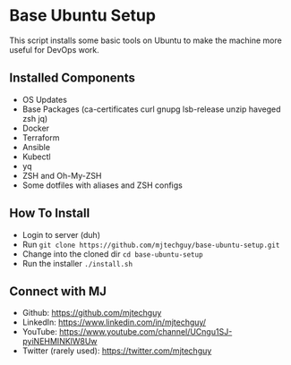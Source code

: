 # Base Ubuntu Setup

This script installs some basic tools on Ubuntu to make the machine more useful for DevOps work.

## Installed Components
- OS Updates
- Base Packages (ca-certificates curl gnupg lsb-release unzip haveged zsh jq)
- Docker
- Terraform
- Ansible
- Kubectl
- yq
- ZSH and Oh-My-ZSH
- Some dotfiles with aliases and ZSH configs

## How To Install

- Login to server (duh)
- Run `git clone https://github.com/mjtechguy/base-ubuntu-setup.git`
- Change into the cloned dir `cd base-ubuntu-setup`
- Run the installer `./install.sh`

## Connect with MJ

- Github: https://github.com/mjtechguy
- LinkedIn: https://www.linkedin.com/in/mjtechguy/
- YouTube: https://www.youtube.com/channel/UCngu1SJ-pyiNEHMINKlW8Uw
- Twitter (rarely used): https://twitter.com/mjtechguy

